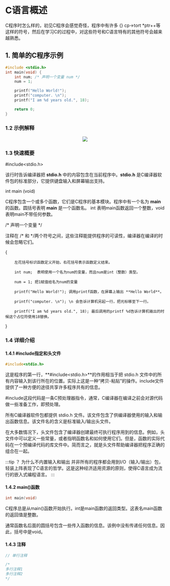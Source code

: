 # C语言概述
C程序时怎么样的，初见C程序会感觉奇怪，程序中有许多 {} cp->tort *ptr++等这样的符号，然后在学习C的过程中，对这些符号和C语言特有的其他符号会越来越熟悉。

## 1. 简单的C程序示例
```c
#include <stdio.h>
int main(void) {
    int num; /* 声明一个变量 num */
    num = 1;

    printf("Hello World!");
    printf("computer. \n");
    printf("I am %d years old.", 18);

    return 0;
}
```
### 1.2 示例解释
<div style="text-align: center">
  <img src="@/notes/underlying/c/示例解释.png">
</div>

### 1.3 快速概要
#include<stdio.h>

该行时告诉编译器把 **stdio.h** 中的内容包含在当前程序中。**stdio.h** 是C编译器软件包的标准部分，它提供键盘输入和屏幕输出支持。

int main (void)

C程序包含一个或多个函数，它们是C程序的基本模块。程序中有一个名为 **main** 的函数。圆括号表明 **main** 是一个函数名。 int 表明main函数返回一个整数，void表明main不带任何参数。

/* 声明一个变量 */

注释在 /* 和 */两个符号之间，这些注释能提供程序的可读性，编译器在编译的时候会忽略它们。

{
    
        左花括号标识函数定义开始，右花括号表示函数定义结束。

        int num;  表明使用一个名为num的变量，而且num是int（整数）类型。

        num = 1; 把1赋值给名为num的变量

        printf("Hello World!"); 调用printf函数，在屏幕上输出 **Hello World**。

        printf("computer. \n"); \n 会告诉计算机另起一行，把光标移至下一行。

        printf("I am %d years old.", 18); 最后调用的printf %d告诉计算机输出的时候这个占位符使用18替换。
}

### 1.4 详细介绍

#### 1.4.1 #include指定和头文件
```c
#include<stdio.h>
```
这是程序的第一行，**#include<stdio.h>**的作用相当于把 stdio.h 文件中的所有内容输入到该行所在的位置。实际上这是一种“拷贝-粘贴”的操作。include文件提供了一种方便的途径共享许多程序共有的信息。

#include这段代码是一条C预处理器指令，通常，C编译器在编译之前会对源代码做一些准备工作，即预处理。

所有C编译器软件包都提供 stdio.h 文件。该文件包含了供编译器使用的输入和输出函数信息。该文件名的含义是标准输入/输出头文件。

在大多数情况下，头文件包含了编译器创建最终可执行程序用到的信息。例如，头文件中可以定义一些常量，或者指明函数名和如何使用它们。但是，函数的实际代码在一个预编译代码的库文件中。简而言之，就是头文件帮助编译器把程序正确的组合在一起。

:::tip ？ 为什么不内置输入和输出
并非所有的程序都会用到I/O（输入/输出）包，轻装上阵表现了C语言的哲学。这是这种经济适用资源的原则，使得C语言成为流行的嵌入式编程语言。
:::

#### 1.4.2 main()函数
```c
int main(void)
```
C程序总是从main()函数开始执行。int是main函数的返回类型。这表名main函数的返回值是整数。

通常函数名后面的圆括号包含一些传入函数的信息。该例中没有传递任何信息。因此，括号中是void。

#### 1.4.3 注释
```c
// 单行注释

/*
多行注释1
多行注释2
*/ 
```
<Utterances />